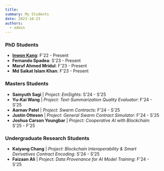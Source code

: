 ```yaml
---
title:
summary: My Students
date: 2023-10-23
authors:
  - admin
---
```


### PhD Students  
- **[Inwon Kang](http://inwon.net)**: F'22 - Present  
- **Fernando Spadea**: S'23 - Present  
- **Maruf Ahmed Mridul**: F'23 - Present  
- **Md Saikat Islam Khan**: F'23 - Present  

### Masters Students  
- **Samyuth Sagi** | *Project: EmSights*: S'24 - S'25  
- **Yu-Kai Wang** | *Project: Text-Summarization Quality Evaluator*: F'24 - S'25  
- **Aarnav Patel** | *Project: Swarm Contracts*: F'24 - S'25  
- **Justin Ottesen** | *Project: General Swarm Contract Simulator*: F'24 - S'25  
- **Joshua Carson Youngbar** | *Project: Cooperative AI with Blockchain*: S'25 - F'25  

### Undergraduate Research Students  
- **Kaiyang Chang** | *Project: Blockchain Interoperability & Smart Derivatives Contract Encoding*: S'24 - S'25  
- **Faizaan Ali** | *Project: Data Provenance for AI Model Training*: F'24 - S'25  
